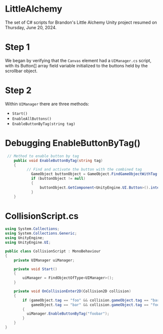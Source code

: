 # LittleAlchemy

The set of C# scripts for Brandon's Little Alchemy Unity project resumed on
Thursday, June 20, 2024.

# Step 1

We began by verifying that the `Canvas` element had a `UIManager.cs` script,
with its Button[] array field variable initialized to the buttons held by the 
scrollbar object.

# Step 2

Within `UIManager` there are three methods:

- `Start()`
- `EnableAllButtons()`
- `EnableButtonByTag(string tag)`

# Debugging EnableButtonByTag()

```cs
 // Method to enable button by tag
    public void EnableButtonByTag(string tag) 
    {
          // Find and activate the button with the combined tag
            GameObject buttonObject = GameObject.FindGameObjectWithTag(tag); // this replaces one of the existing functions in ButtonActivation.cs
            if (buttonObject != null)
            {
                buttonObject.GetComponent<UnityEngine.UI.Button>().interactable = true;
            }
    }
```

# CollisionScript.cs

```cs
using System.Collections;
using System.Collections.Generic;
using UnityEngine;
using UnityEngine.UI;

public class CollisionScript : MonoBehaviour
{
    private UIManager uiManager;

    private void Start()
    {
        uiManager = FindObjectOfType<UIManager>();
    }

    private void OnCollisionEnter2D(Collision2D collision)
    {
        if (gameObject.tag == "foo" && collision.gameObject.tag == "bar" ||
            gameObject.tag == "bar" && collision.gameObject.tag == "foo")
        {
          uiManager.EnableButtonByTag("foobar");
        }
    }
}
```